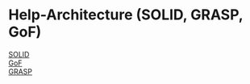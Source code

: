 # Help-Architecture (SOLID, GRASP, GoF)


[SOLID](./solid/index.md)  
[GoF](./gof/index.md)  
[GRASP](./grasp/index.md)  
